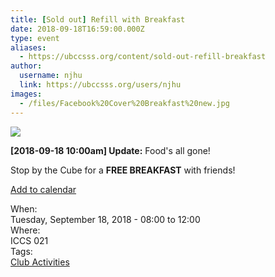 ```yaml
---
title: [Sold out] Refill with Breakfast 
date: 2018-09-18T16:59:00.000Z
type: event
aliases:
  - https://ubccsss.org/content/sold-out-refill-breakfast
author:
  username: njhu
  link: https://ubccsss.org/users/njhu
images:
  - /files/Facebook%20Cover%20Breakfast%20new.jpg
---
```


<div class="field field-name-body field-type-text-with-summary field-label-hidden"><div class="field-items"><div class="field-item even"><p><img src="https://ubccsss.org/files/Facebook%20Cover%20Breakfast%20new.jpg" style="max-width: 100%"></p>

<p><strong>[2018-09-18 10:00am] Update:</strong> Food&apos;s all gone!</p>

<p>Stop by the Cube for a <strong>FREE BREAKFAST</strong> with friends!</p>

<p><a href="https://www.google.com/calendar/render?action=TEMPLATE&amp;text=CSSS%3A+Refuel+with+Breakfast&amp;details=https%3A%2F%2Fubccsss.org%2Fcontent%2Frefill-breakfast%0AStop+by+the+Cube+for+a+FREE+BREAKFAST+with+friends%21&amp;location=ICICS+%23021%2C+ICICS+Computer+Science%2C+2366+Main+Mall%2C+Vancouver%2C+BC+V6T+1Z4%2C+Canada&amp;dates=20180918T150000Z%2F20180918T190000Z">Add to calendar</a></p>
</div></div></div><div class="field field-name-field-dates field-type-datetime field-label-above"><div class="field-label">When:&#xA0;</div><div class="field-items"><div class="field-item even"><span class="date-display-single">Tuesday, September 18, 2018 - <span class="date-display-range"><span class="date-display-start">08:00</span> to <span class="date-display-end">12:00</span></span></span></div></div></div><div class="field field-name-field-location field-type-text field-label-above"><div class="field-label">Where:&#xA0;</div><div class="field-items"><div class="field-item even">ICCS 021</div></div></div>    <footer>
    <div class="field field-name-field-tags field-type-taxonomy-term-reference field-label-above"><div class="field-label">Tags:&#xA0;</div><div class="field-items"><div class="field-item even"><a href="/club">Club Activities</a></div></div></div>      </footer>